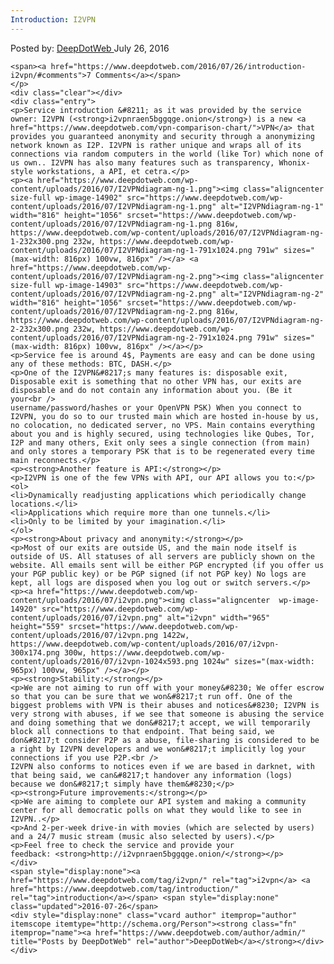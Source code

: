 ```yaml
---
Introduction: I2VPN
---
```

<article class="post-listing post-14856 post type-post status-publish format-standard has-post-thumbnail hentry  tag-i2vpn tag-introduction">
    <div class="post-inner">
        <span>Posted by: <a href="https://www.deepdotweb.com/author/admin/" title="">DeepDotWeb </a></span>
    <span>July 26, 2016</span>
    
    <span><a href="https://www.deepdotweb.com/2016/07/26/introduction-i2vpn/#comments">7 Comments</a></span>
    </p>
    <div class="clear"></div>
    <div class="entry">
    <p>Service introduction &#8211; as it was provided by the service owner: I2VPN (<strong>i2vpnraen5bggqge.onion</strong>) is a new <a href="https://www.deepdotweb.com/vpn-comparison-chart/">VPN</a> that provides you guaranteed anonymity and security through a anonymizing network known as I2P. I2VPN is rather unique and wraps all of its connections via random computers in the world (like Tor) which none of us own.. I2VPN has also many features such as transparency, Whonix-style workstations, a API, et cetra.</p>
    <p><a href="https://www.deepdotweb.com/wp-content/uploads/2016/07/I2VPNdiagram-ng-1.png"><img class="aligncenter size-full wp-image-14902" src="https://www.deepdotweb.com/wp-content/uploads/2016/07/I2VPNdiagram-ng-1.png" alt="I2VPNdiagram-ng-1" width="816" height="1056" srcset="https://www.deepdotweb.com/wp-content/uploads/2016/07/I2VPNdiagram-ng-1.png 816w, https://www.deepdotweb.com/wp-content/uploads/2016/07/I2VPNdiagram-ng-1-232x300.png 232w, https://www.deepdotweb.com/wp-content/uploads/2016/07/I2VPNdiagram-ng-1-791x1024.png 791w" sizes="(max-width: 816px) 100vw, 816px" /></a> <a href="https://www.deepdotweb.com/wp-content/uploads/2016/07/I2VPNdiagram-ng-2.png"><img class="aligncenter size-full wp-image-14903" src="https://www.deepdotweb.com/wp-content/uploads/2016/07/I2VPNdiagram-ng-2.png" alt="I2VPNdiagram-ng-2" width="816" height="1056" srcset="https://www.deepdotweb.com/wp-content/uploads/2016/07/I2VPNdiagram-ng-2.png 816w, https://www.deepdotweb.com/wp-content/uploads/2016/07/I2VPNdiagram-ng-2-232x300.png 232w, https://www.deepdotweb.com/wp-content/uploads/2016/07/I2VPNdiagram-ng-2-791x1024.png 791w" sizes="(max-width: 816px) 100vw, 816px" /></a></p>
    <p>Service fee is around 4$, Payments are easy and can be done using any of these methods: BTC, DASH.</p>
    <p>One of the I2VPN&#8217;s many features is: disposable exit, Disposable exit is something that no other VPN has, our exits are disposable and do not contain any information about you. (Be it your<br />
    username/password/hashes or your OpenVPN PSK) When you connect to I2VPN, you do so to our trusted main which are hosted in-house by us, no colocation, no dedicated server, no VPS. Main contains everything about you and is highly secured, using technologies like Qubes, Tor, I2P and many others, Exit only sees a single connection (from main) and only stores a temporary PSK that is to be regenerated every time main reconnects.</p>
    <p><strong>Another feature is API:</strong></p>
    <p>I2VPN is one of the few VPNs with API, our API allows you to:</p>
    <ol>
    <li>Dynamically readjusting applications which periodically change locations.</li>
    <li>Applications which require more than one tunnels.</li>
    <li>Only to be limited by your imagination.</li>
    </ol>
    <p><strong>About privacy and anonymity:</strong></p>
    <p>Most of our exits are outside US, and the main node itself is outside of US. All statuses of all servers are publicly shown on the website. All emails sent will be either PGP encrypted (if you offer us your PGP public key) or be PGP signed (if not PGP key) No logs are kept, all logs are disposed when you log out or switch servers.</p>
    <p><a href="https://www.deepdotweb.com/wp-content/uploads/2016/07/i2vpn.png"><img class="aligncenter  wp-image-14920" src="https://www.deepdotweb.com/wp-content/uploads/2016/07/i2vpn.png" alt="i2vpn" width="965" height="559" srcset="https://www.deepdotweb.com/wp-content/uploads/2016/07/i2vpn.png 1422w, https://www.deepdotweb.com/wp-content/uploads/2016/07/i2vpn-300x174.png 300w, https://www.deepdotweb.com/wp-content/uploads/2016/07/i2vpn-1024x593.png 1024w" sizes="(max-width: 965px) 100vw, 965px" /></a></p>
    <p><strong>Stability:</strong></p>
    <p>We are not aiming to run off with your money&#8230; We offer escrow so that you can be sure that we won&#8217;t run off. One of the biggest problems with VPN is their abuses and notices&#8230; I2VPN is very strong with abuses, if we see that someone is abusing the service and doing something that we don&#8217;t accept, we will temporarily block all connections to that endpoint. That being said, we don&#8217;t consider P2P as a abuse, file-sharing is considered to be a right by I2VPN developers and we won&#8217;t implicitly log your connections if you use P2P.<br />
    I2VPN also conforms to notices even if we are based in darknet, with that being said, we can&#8217;t handover any information (logs) because we don&#8217;t simply have them&#8230;</p>
    <p><strong>Future improvements:</strong></p>
    <p>We are aiming to complete our API system and making a community center for all democratic polls on what they would like to see in I2VPN..</p>
    <p>And 2-per-week drive-in with movies (which are selected by users) and a 24/7 music stream (music also selected by users).</p>
    <p>Feel free to check the service and provide your feedback: <strong>http://i2vpnraen5bggqge.onion/</strong></p>
    </div>
    <span style="display:none"><a href="https://www.deepdotweb.com/tag/i2vpn/" rel="tag">i2vpn</a> <a href="https://www.deepdotweb.com/tag/introduction/" rel="tag">introduction</a></span> <span style="display:none" class="updated">2016-07-26</span>
    <div style="display:none" class="vcard author" itemprop="author" itemscope itemtype="http://schema.org/Person"><strong class="fn" itemprop="name"><a href="https://www.deepdotweb.com/author/admin/" title="Posts by DeepDotWeb" rel="author">DeepDotWeb</a></strong></div>
    </div>
</article>

